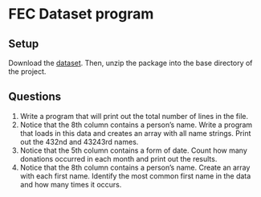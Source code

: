 # FEC Dataset program
## Setup
Download the [dataset](https://www.fec.gov/files/bulk-downloads/2018/indiv18.zip). Then, unzip the package into the base directory of the project.

## Questions
1. Write a program that will print out the total number of lines in the file.
2. Notice that the 8th column contains a person’s name. Write a program that loads in this data and creates an array with all name strings. Print out the 432nd and 43243rd names.
3. Notice that the 5th column contains a form of date. Count how many donations occurred in each month and print out the results.
4. Notice that the 8th column contains a person’s name. Create an array with each first name. Identify the most common first name in the data and how many times it occurs.